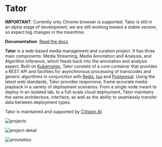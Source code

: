 Tator
=====

**IMPORTANT**: Currently only Chrome browser is supported. Tator is still in an alpha stage of development; we are still working toward a stable version, so expect big changes in the meantime.

**Documentation**: [Read the docs](https://tator.readthedocs.io/en/latest/)

**Tator** is a web-based media management and curation project. It has three main components: Media Streaming, Media Annotation and Analysis, and Algorithm Inference, which feeds back into the annotation and analysis aspect. Built on [Kubernetes][kube], Tator consists of a core container that provides a REST API and facilities for asynchronous processing of transcodes and generic algorithms in conjunction with [Redis][redis], [tus][tus] and [Postgresql][postgresql]. Using the latest web standards, Tator provides responsive, frame accurate media playback in a variety of deployment scenarios. From a single node meant to deploy in an isolated lab, to a full-scale cloud deployment, Tator maintains the same architecture, interface, as well as the ability to seamlessly transfer data between deployment types.

Tator is maintained and supported by [CVision AI](https://www.cvisionai.com).

![projects](https://user-images.githubusercontent.com/7937658/65167417-83f95c00-da10-11e9-83aa-eec9db99c730.png)

![project-detail](https://user-images.githubusercontent.com/7937658/65167420-865bb600-da10-11e9-86b0-2e5d64a12885.png)

![annotation](https://user-images.githubusercontent.com/7937658/65167423-878ce300-da10-11e9-88e8-8c8926f45c6b.png)

[kube]: https://kubernetes.io
[redis]: https://redis.io
[tus]: https://tus.io
[postgresql]: https://www.postgresql.org

